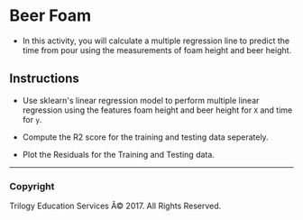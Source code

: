 # Beer Foam

* In this activity, you will calculate a multiple regression line to predict the time from pour using the measurements of foam height and beer height.

## Instructions

* Use sklearn's linear regression model to perform multiple linear regression using the features foam height and beer height for `X` and time for `y`.

* Compute the R2 score for the training and testing data seperately.

* Plot the Residuals for the Training and Testing data.

- - -

### Copyright

Trilogy Education Services Â© 2017. All Rights Reserved.
